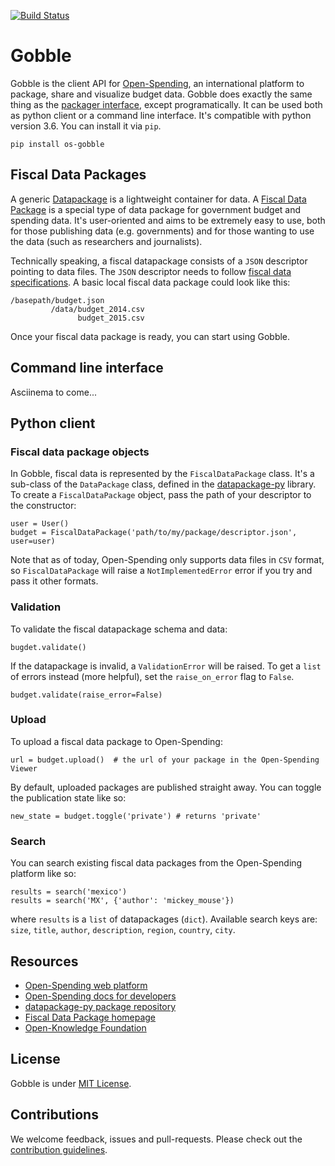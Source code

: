[![Build Status](https://travis-ci.org/openspending/gobble.svg?branch=master)](https://travis-ci.org/openspending/gobble)

# Gobble

Gobble is the client API for [Open-Spending](next.openspending.org), an international platform to package, share and visualize budget data. Gobble does exactly the same thing as the [packager interface](next.openspending.org/packager), except programatically. It can be used both as python client or a command line interface. It's compatible with python version 3.6. You can install it via `pip`.

```
pip install os-gobble
```

## Fiscal Data Packages

A generic [Datapackage](http://frictionlessdata.io/data-packages/) is a lightweight container for data. A [Fiscal Data Package](http://fiscal.dataprotocols.org/) is a special type of data package for government budget and spending data. It's user-oriented and aims to be extremely easy to use, both for those publishing data (e.g. governments) and for those wanting to use the data (such as researchers and journalists). 

Technically speaking, a fiscal datapackage consists of a `JSON` descriptor pointing to data files. The `JSON` descriptor needs to follow [fiscal data specifications](http://fiscal.dataprotocols.org/spec/). A basic local fiscal data package could look like this:

```
/basepath/budget.json   
         /data/budget_2014.csv
               budget_2015.csv
```

Once your fiscal data package is ready, you can start using Gobble.

## Command line interface

Asciinema to come... 

## Python client

### Fiscal data package objects

In Gobble, fiscal data is represented by the `FiscalDataPackage` class. It's a sub-class of the `DataPackage` class, defined in the [datapackage-py](https://github.com/frictionlessdata/datapackage-py) library. To create a `FiscalDataPackage` object, pass the path of your descriptor to the constructor:

```
user = User()
budget = FiscalDataPackage('path/to/my/package/descriptor.json', user=user)
```

Note that as of today, Open-Spending only supports data files in `CSV` format, so `FiscalDataPackage` will raise a `NotImplementedError` error if you try and pass it other formats.

### Validation

To validate the fiscal datapackage schema and data:

```
bugdet.validate()
```

If the datapackage is invalid, a `ValidationError` will be raised. To get a `list` of errors instead (more helpful), set the `raise_on_error` flag to `False`.
```
budget.validate(raise_error=False)
```

### Upload

To upload a fiscal data package to Open-Spending: 

```
url = budget.upload()  # the url of your package in the Open-Spending Viewer
```

By default, uploaded packages are published straight away. You can toggle the publication state like so:

```
new_state = budget.toggle('private') # returns 'private'
```

###  Search

You can search existing fiscal data packages from the Open-Spending platform like so:

```
results = search('mexico')
results = search('MX', {'author': 'mickey_mouse'})
```

where `results` is a `list` of datapackages (`dict`). Available search keys are: `size`, `title`, `author`, `description`, `region`, `country`, `city`. 

## Resources

- [Open-Spending web platform](next.openspending.org) 
- [Open-Spending docs for developers](http://docs.openspending.org/en/latest/)
- [datapackage-py package repository](http://frictionlessdata.io/data-packages/) 
- [Fiscal Data Package homepage](http://fiscal.dataprotocols.org/)
- [Open-Knowledge Foundation](https://okfn.org)

## License

Gobble is under [MIT License](https://opensource.org/licenses/MIT).

## Contributions

We welcome feedback, issues and pull-requests. Please check out the [contribution guidelines](https://github.com/okfn/coding-standards). 
